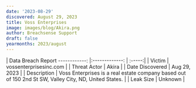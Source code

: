 ```yaml
---
date: '2023-08-29'
discovered: August 29, 2023
title: Voss Enterprises
image: images/blog/Akira.png
author: Breachsense Support
draft: false
yearmonths: 2023/august
---
```



| Data Breach Report
------------:     |:-------------:    | :-----:|
| Victim      | vossenterprisesinc.com      | 
| Threat Actor      | Akira      | 
| Date Discovered      | Aug 29, 2023      | 
| Description      | Voss Enterprises is a real estate company based out of 150 2nd St SW, Valley City, ND, United States.      | 
| Leak Size      | Unknown      | 

